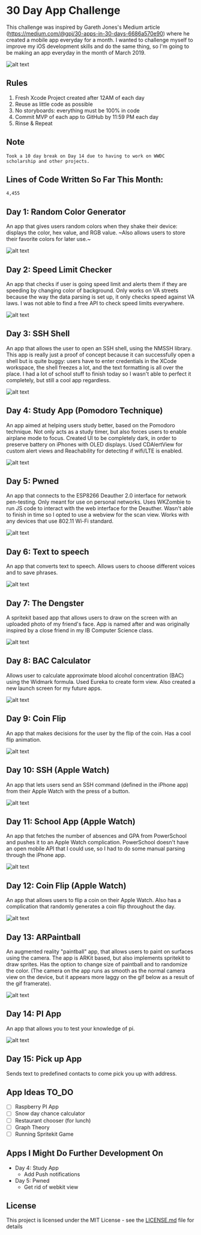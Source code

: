 # 30 Day App Challenge
This challenge was inspired by Gareth Jones's Medium article (https://medium.com/@gpj/30-apps-in-30-days-6686a570e90) where he created a mobile app everyday for a month. I wanted to challenge myself to improve my iOS development skills and do the same thing, so I'm going to be making an app everyday in the month of March 2019. 

![alt text](https://cdn-images-1.medium.com/max/2560/1*HrhwTIbp2hchH0-GmbKusg.jpeg)

## Rules
1. Fresh Xcode Project created after 12AM of each day 
2. Reuse as little code as possible 
3. No storyboards: everything must be 100% in code
4. Commit MVP of each app to GitHub by 11:59 PM each day
5. Rinse & Repeat

## Note 
```
Took a 10 day break on Day 14 due to having to work on WWDC scholarship and other projects. 
```

## Lines of Code Written So Far This Month: 
```
4,455
```

## Day 1: Random Color Generator 
An app that gives users random colors when they shake their device: displays the color, hex value, and RGB value. ~Also allows users to store their favorite colors for later use.~ 

![alt text](https://github.com/vlad-munteanu/30Apps_30Days/blob/master/Screenshots/Gifs/Day1.gif)

## Day 2: Speed Limit Checker
An app that checks if user is going speed limit and alerts them if they are speeding by changing color of background. Only works on VA streets because the way the data parsing is set up, it only checks speed against VA laws. I was not able to find a free API to check speed limits everywhere.

![alt text](https://github.com/vlad-munteanu/30Apps_30Days/blob/master/Screenshots/Gifs/Day2.gif) 

## Day 3: SSH Shell
An app that allows the user to open an SSH shell, using the NMSSH library. This app is really just a proof of concept because it can successfully open a shell but is quite buggy: users have to enter credentials in the XCode workspace, the shell freezes a lot, and the text formatting is all over the place. I had a lot of school stuff to finish today so I wasn't able to perfect it completely, but still a cool app regardless.  

![alt text](https://github.com/vlad-munteanu/30Apps_30Days/blob/master/Screenshots/Gifs/Day3.gif)

## Day 4: Study App (Pomodoro Technique) 
An app aimed at helping users study better, based on the Pomodoro technique. Not only acts as a study timer, but also forces users to enable airplane mode to focus. Created UI to be completely dark, in order to preserve battery on iPhones with OLED displays. Used CDAlertView for custom alert views and Reachability for detecting if wifi/LTE is enabled.

![alt text](https://github.com/vlad-munteanu/30Apps_30Days/blob/master/Screenshots/Gifs/Day4.gif)

## Day 5: Pwned  
An app that connects to the ESP8266 Deauther 2.0 interface for network pen-testing. Only meant for use on personal networks. Uses WKZombie to run JS code to interact with the web interface for the Deauther. Wasn't able to finish in time so I opted to use a webview for the scan view. Works with any devices that use 802.11 Wi-Fi standard. 

![alt text](https://github.com/vlad-munteanu/30Apps_30Days/blob/master/Screenshots/Gifs/Day5.gif)

## Day 6: Text to speech
An app that converts text to speech. Allows users to choose different voices and to save phrases.

![alt text](https://github.com/vlad-munteanu/30Apps_30Days/blob/master/Screenshots/Gifs/Day6.gif)

## Day 7: The Dengster
A spritekit based app that allows users to draw on the screen with an uploaded photo of my friend's face. App is named after and was originally inspired by a close friend in my IB Computer Science class. 

![alt text](https://github.com/vlad-munteanu/30Apps_30Days/blob/master/Screenshots/Gifs/Day7.gif) 

## Day 8: BAC Calculator 
Allows user to calculate approximate blood alcohol concentration (BAC) using the Widmark formula. Used Eureka to create form view. Also created a new launch screen for my future apps.

![alt text](https://github.com/vlad-munteanu/30Apps_30Days/blob/master/Screenshots/Gifs/Day8.gif)

## Day 9: Coin Flip 
An app that makes decisions for the user by the flip of the coin. Has a cool flip animation. 

![alt text](https://github.com/vlad-munteanu/30Apps_30Days/blob/master/Screenshots/Gifs/Day9.gif)

## Day 10: SSH (Apple Watch)
An app that lets users send an SSH command (defined in the iPhone app) from their Apple Watch with the press of a button. 

![alt text](https://github.com/vlad-munteanu/30Apps_30Days/blob/master/Screenshots/Gifs/Day10.gif)

## Day 11: School App (Apple Watch)
An app that fetches the number of absences and GPA from PowerSchool and pushes it to an Apple Watch complication. PowerSchool doesn't have an open mobile API that I could use, so I had to do some manual parsing through the iPhone app.

![alt text](https://github.com/vlad-munteanu/30Apps_30Days/blob/master/Screenshots/Day11.PNG)

## Day 12: Coin Flip (Apple Watch) 
An app that allows users to flip a coin on their Apple Watch. Also has a complication that randomly generates a coin flip throughout the day. 

![alt text](https://github.com/vlad-munteanu/30Apps_30Days/blob/master/Screenshots/Gifs/Day12.gif)

## Day 13: ARPaintball 
An augmented reality "paintball" app, that allows users to paint on surfaces using the camera. The app is ARKit based, but also implements spritekit to draw sprites. Has the option to change size of paintball and to randomize the color. (The camera on the app runs as smooth as the normal camera view on the device, but it appears more laggy on the gif below as a result of the gif framerate). 

![alt text](https://github.com/vlad-munteanu/30Apps_30Days/blob/master/Screenshots/Gifs/Day13.gif)

## Day 14: PI App 
An app that allows you to test your knowledge of pi. 

![alt text](https://github.com/vlad-munteanu/30Apps_30Days/blob/master/Screenshots/Gifs/Day14.gif)

## Day 15: Pick up App 
Sends text to predefined contacts to come pick you up with address.


## App Ideas TO_DO 
- [ ] Raspberry PI App 
- [ ] Snow day chance calculator 
- [ ] Restaurant chooser (for lunch)
- [ ] Graph Theory
- [ ] Running Spritekit Game 

## Apps I Might Do Further Development On 
- Day 4: Study App 
  - Add Push notifications 
- Day 5: Pwned
  - Get rid of webkit view



## License

This project is licensed under the MIT License - see the [LICENSE.md](LICENSE) file for details
